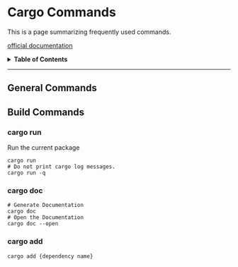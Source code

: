 # Cargo Commands

This is a page summarizing frequently used
commands.

[official documentation](https://doc.rust-lang.org/cargo/commands/index.html)

<details>
  <summary><b>Table of Contents</b></summary>

- [General Commands](#general-commands)
- [Build Commands](#build-commands)
    - [cargo run](#cargo-run)
    - [cargo doc](#cargo-doc)
    - [cargo add](#cargo-add)

</details>

---

## General Commands

## Build Commands

### cargo run

Run the current package

```shell
cargo run
# Do not print cargo log messages.
cargo run -q 
```

### cargo doc

```shell
# Generate Documentation
cargo doc
# Open the Documentation
cargo doc --open
```

### cargo add

```shell
cargo add {dependency name}
```


